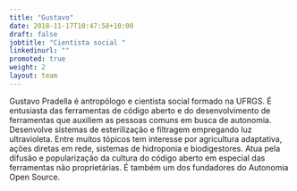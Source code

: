 ```yaml
---
title: "Gustavo"
date: 2018-11-17T10:47:58+10:00
draft: false
jobtitle: "Cientista social "
linkedinurl: ""
promoted: true
weight: 2
layout: team
---
```


Gustavo Pradella é antropólogo e cientista social formado na UFRGS. É entusiasta das ferramentas de código aberto e do desenvolvimento de ferramentas que auxiliem as pessoas comuns em busca de autonomia. Desenvolve sistemas de esterilização e filtragem empregando luz ultravioleta. Entre muitos tópicos tem interesse por agricultura adaptativa, ações diretas em rede, sistemas de hidroponia e biodigestores. Atua pela difusão e popularização da cultura do código aberto em especial das ferramentas não proprietárias. É também um dos fundadores do Autonomia Open Source.
